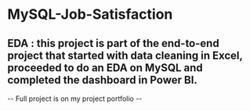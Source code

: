 # MySQL-Job-Satisfaction

## EDA : this project is part of the end-to-end project that started with data cleaning in Excel, proceeded to do an EDA on MySQL and completed the dashboard in Power BI. 
-- Full project is on my project portfolio -- 
